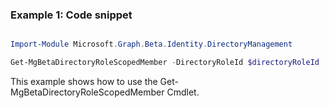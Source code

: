 ### Example 1: Code snippet

```powershell

Import-Module Microsoft.Graph.Beta.Identity.DirectoryManagement

Get-MgBetaDirectoryRoleScopedMember -DirectoryRoleId $directoryRoleId

```
This example shows how to use the Get-MgBetaDirectoryRoleScopedMember Cmdlet.

